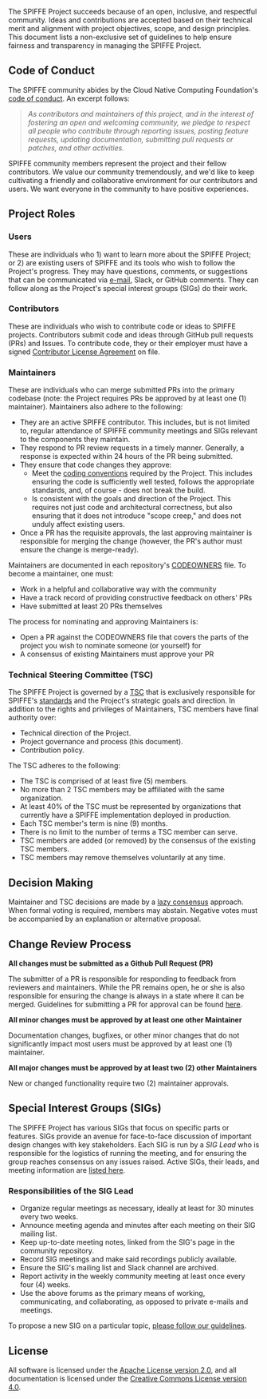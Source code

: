 The SPIFFE Project succeeds because of an open, inclusive, and respectful community. Ideas and contributions are accepted based on their technical merit and alignment with project objectives, scope, and design principles. This document lists a non-exclusive set of guidelines to help ensure fairness and transparency in managing the SPIFFE Project.

## Code of Conduct

The SPIFFE community abides by the Cloud Native Computing Foundation's [code of conduct](/CODE-OF-CONDUCT.md). An excerpt follows:

> _As contributors and maintainers of this project, and in the interest of fostering an open and
> welcoming community, we pledge to respect all people who contribute through reporting issues,
> posting feature requests, updating documentation, submitting pull requests or patches, and other
> activities._

SPIFFE community members represent the project and their fellow contributors. We value our community tremendously, and we'd like to keep cultivating a friendly and collaborative environment for our contributors and users. We want everyone in the community to have positive experiences.

## Project Roles

### Users

These are individuals who 1) want to learn more about the SPIFFE Project; or 2) are existing users of SPIFFE and its tools who wish to follow the Project's progress. They may have questions, comments, or suggestions that can be communicated via [e-mail](https://groups.google.com/a/spiffe.io/forum/#!forum/user-discussion), Slack, or GitHub comments. They can follow along as the Project's special interest groups (SIGs) do their work.

### Contributors

These are individuals who wish to contribute code or ideas to SPIFFE projects. Contributors submit code and ideas through GitHub pull requests (PRs) and Issues. To contribute code, they or their employer must have a signed [Contributor License Agreement](/CONTRIBUTING.md) on file.

### Maintainers

These are individuals who can merge submitted PRs into the primary codebase (note: the Project requires PRs be approved by at least one (1) maintainer). Maintainers also adhere to the following:

* They are an active SPIFFE contributor. This includes, but is not limited to, regular attendance of SPIFFE community meetings and SIGs relevant to the components they maintain.
* They respond to PR review requests in a timely manner. Generally, a response is expected within 24 hours of the PR being submitted.
* They ensure that code changes they approve:
  * Meet the [coding conventions](/CONTRIBUTING.md) required by the Project. This includes ensuring the code is sufficiently well tested, follows the appropriate standards, and, of course - does not break the build.  
  * Is consistent with the goals and direction of the Project. This requires not just code and architectural correctness, but also ensuring that it does not introduce "scope creep," and does not unduly affect existing users.
* Once a PR has the requisite approvals, the last approving maintainer is responsible for merging the change (however, the PR's author must ensure the change is merge-ready).

Maintainers are documented in each repository's [CODEOWNERS](https://help.github.com/articles/about-codeowners/) file. To become a maintainer, one must:

* Work in a helpful and collaborative way with the community
* Have a track record of providing constructive feedback on others' PRs
* Have submitted at least 20 PRs themselves

The process for nominating and approving Maintainers is:

* Open a PR against the CODEOWNERS file that covers the parts of the project you wish to nominate someone (or yourself) for
* A consensus of existing Maintainers must approve your PR

### Technical Steering Committee (TSC)

The SPIFFE Project is governed by a [TSC](https://github.com/spiffe/spiffe/blob/master/CODEOWNERS) that is exclusively responsible for SPIFFE's [standards](https://github.com/spiffe/spiffe/tree/master/standards) and the Project's strategic goals and direction. In addition to the rights and privileges of Maintainers, TSC members have final authority over:

* Technical direction of the Project.
* Project governance and process (this document).
* Contribution policy.

The TSC adheres to the following:

* The TSC is comprised of at least five (5) members.
* No more than 2 TSC members may be affiliated with the same organization.
* At least 40% of the TSC must be represented by organizations that currently have a SPIFFE implementation deployed in production.
* Each TSC member's term is nine (9) months.
* There is no limit to the number of terms a TSC member can serve.
* TSC members are added (or removed) by the consensus of the existing TSC members.
* TSC members may remove themselves voluntarily at any time.

## Decision Making

Maintainer and TSC decisions are made by a [lazy consensus](http://rave.apache.org/docs/governance/lazyConsensus.html) approach. When formal voting is required, members may abstain. Negative votes must be accompanied by an explanation or alternative proposal.

## Change Review Process

**All changes must be submitted as a Github Pull Request (PR)**

The submitter of a PR is responsible for responding to feedback from reviewers and maintainers. While the PR remains open, he or she is also responsible for ensuring the change is always in a state where it can be merged. Guidelines for submitting a PR for approval can be found [here](/CONTRIBUTING.md).

**All minor changes must be approved by at least one other Maintainer**

Documentation changes, bugfixes, or other minor changes that do not significantly impact most users must be approved by at least one (1) maintainer.

**All major changes must be approved by at least two (2) other Maintainers**

New or changed functionality require two (2) maintainer approvals.

## Special Interest Groups (SIGs)

The SPIFFE Project has various SIGs that focus on specific parts or features. SIGs provide an avenue for face-to-face discussion of important design changes with key stakeholders. Each SIG is run by a *SIG Lead* who is responsible for the logistics of running the meeting, and for ensuring the group reaches consensus on any issues raised. Active SIGs, their leads, and meeting information are [listed here](/README.md#sigs).

### Responsibilities of the SIG Lead

* Organize regular meetings as necessary, ideally at least for 30 minutes every two weeks.
* Announce meeting agenda and minutes after each meeting on their SIG mailing list.
* Keep up-to-date meeting notes, linked from the SIG's page in the community repository.
* Record SIG meetings and make said recordings publicly available.
* Ensure the SIG's mailing list and Slack channel are archived.
* Report activity in the weekly community meeting at least once every four (4) weeks.
* Use the above forums as the primary means of working, communicating, and collaborating, as opposed to private e-mails and meetings.

To propose a new SIG on a particular topic, [please follow our guidelines](/community/sig-creation-procedure.md).

## License

All software is licensed under the [Apache License version 2.0](https://www.apache.org/licenses/LICENSE-2.0), and all documentation is licensed under the [Creative Commons License version 4.0](https://creativecommons.org/licenses/by/4.0/legalcode).
